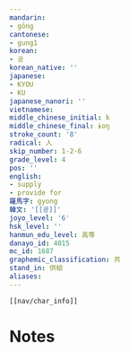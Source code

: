 ```yaml
---
mandarin:
- gōng
cantonese:
- gung1
korean:
- 공
korean_native: ''
japanese:
- KYOU
- KU
japanese_nanori: ''
vietnamese:
middle_chinese_initial: k
middle_chinese_final: ɨoŋ
stroke_count: '8'
radical: 人
skip_number: 1-2-6
grade_level: 4
pos: ''
english:
- supply
- provide for
羅馬字: gyong
韓文: '[[굥]]'
joyo_level: '6'
hsk_level: ''
hanmun_edu_level: 高等
danayo_id: 4015
mc_id: 1687
graphemic_classification: 共
stand_in: 供給
aliases:
---
```

```meta-bind-embed
[[nav/char_info]]
```

# Notes
